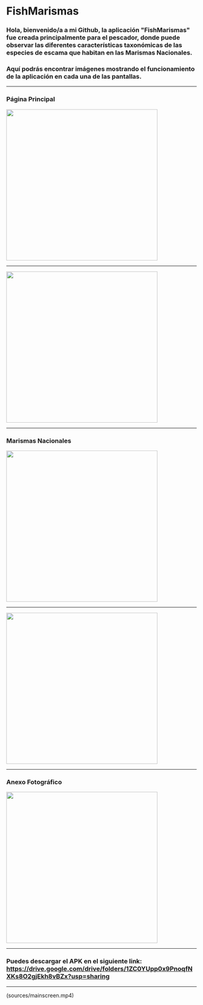 # FishMarismas
### Hola, bienvenido/a a mi Github, la aplicación "FishMarismas" fue creada principalmente para el pescador, donde puede observar las diferentes características taxonómicas de las especies de escama que habitan en las Marismas Nacionales.
### Aquí podrás encontrar imágenes mostrando el funcionamiento de la aplicación en cada una de las pantallas.
---
### Página Principal

<img src="public/img1.jpeg" width="400">

--- 

<img src="public/img2.jpeg" width="400">

---

### Marismas Nacionales

<img src="public/img3.jpeg" width="400">

---

<img src="public/img4.jpeg" width="400">

---

### Anexo Fotográfico

<img src="public/img5.jpeg" width="400">

---

### Puedes descargar el APK en el siguiente link: https://drive.google.com/drive/folders/1ZC0YUpp0x9PnoqfNXKs8O2gjEkh8vBZx?usp=sharing
---

(sources/mainscreen.mp4)



